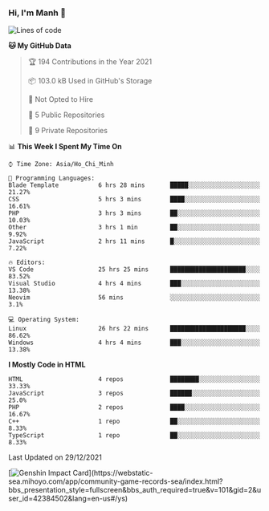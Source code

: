 ### Hi, I'm Manh 👋

<!--START_SECTION:waka-->
![Lines of code](https://img.shields.io/badge/From%20Hello%20World%20I%27ve%20Written-2%20Million%20lines%20of%20code-blue)

**🐱 My GitHub Data** 

> 🏆 194 Contributions in the Year 2021
 > 
> 📦 103.0 kB Used in GitHub's Storage 
 > 
> 🚫 Not Opted to Hire
 > 
> 📜 5 Public Repositories 
 > 
> 🔑 9 Private Repositories  
 > 
📊 **This Week I Spent My Time On** 

```text
⌚︎ Time Zone: Asia/Ho_Chi_Minh

💬 Programming Languages: 
Blade Template           6 hrs 28 mins       █████░░░░░░░░░░░░░░░░░░░░   21.27% 
CSS                      5 hrs 3 mins        ████░░░░░░░░░░░░░░░░░░░░░   16.61% 
PHP                      3 hrs 3 mins        ██░░░░░░░░░░░░░░░░░░░░░░░   10.03% 
Other                    3 hrs 1 min         ██░░░░░░░░░░░░░░░░░░░░░░░   9.92% 
JavaScript               2 hrs 11 mins       █░░░░░░░░░░░░░░░░░░░░░░░░   7.22%

🔥 Editors: 
VS Code                  25 hrs 25 mins      █████████████████████░░░░   83.52% 
Visual Studio            4 hrs 4 mins        ███░░░░░░░░░░░░░░░░░░░░░░   13.38% 
Neovim                   56 mins             ░░░░░░░░░░░░░░░░░░░░░░░░░   3.1%

💻 Operating System: 
Linux                    26 hrs 22 mins      █████████████████████░░░░   86.62% 
Windows                  4 hrs 4 mins        ███░░░░░░░░░░░░░░░░░░░░░░   13.38%

```

**I Mostly Code in HTML** 

```text
HTML                     4 repos             ████████░░░░░░░░░░░░░░░░░   33.33% 
JavaScript               3 repos             ██████░░░░░░░░░░░░░░░░░░░   25.0% 
PHP                      2 repos             ████░░░░░░░░░░░░░░░░░░░░░   16.67% 
C++                      1 repo              ██░░░░░░░░░░░░░░░░░░░░░░░   8.33% 
TypeScript               1 repo              ██░░░░░░░░░░░░░░░░░░░░░░░   8.33%

```



 Last Updated on 29/12/2021
<!--END_SECTION:waka-->

[![Genshin Impact Card](https://api.mn07.xyz/genshin/card/42384502?)](https://webstatic-sea.mihoyo.com/app/community-game-records-sea/index.html?bbs_presentation_style=fullscreen&bbs_auth_required=true&v=101&gid=2&user_id=42384502&lang=en-us#/ys)
